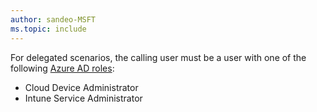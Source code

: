 ```yaml
---
author: sandeo-MSFT
ms.topic: include
---
```


For delegated scenarios, the calling user must be a user with one of the following [Azure AD roles](/azure/active-directory/roles/permissions-reference?toc=%2Fgraph%2Ftoc.json):

- Cloud Device Administrator
- Intune Service Administrator
